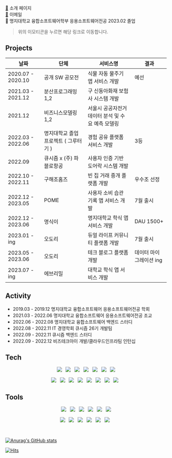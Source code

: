 
[💼](https://dldmsql.notion.site/SERVER-DEVELOPER-f58ec80a12f547c9893fffd52747b253) 소개 페이지 <br/>
[🔗](yhy5913@gmail.com) 이메일 <br/>
🏫 명지대학교 융합소프트웨어학부 응용소프트웨어전공 2023.02 졸업 <br/>

> 위의 이모티콘을 누르면 해당 링크로 이동합니다. 

## Projects

|날짜|단체|서비스명|결과|
|--|--|--|--|
|2020.07 - 2020.10 | 공개 SW 공모전 | 식물 자동 물주기 앱 서비스 개발| 예선 |
|2021.03 - 2021.12 | 분산프로그래밍 1,2 | 구 신동아화재 보험사 시스템 개발| |
|2021.12           | 비즈니스모델링 1,2 | 서울시 공공자전거 데이터 분석 및 수요 예측 모델링| |
|2022.03 - 2022.06 | 명지대학교 졸업 프로젝트 ( 그루터기 ) | 경험 공유 플랫폼 서비스 개발| 3등 |
|2022.09           | 큐시즘 x (주) 파블로항공 | 사용자 인증 기반 도어락 시스템 개발 | |
|2022.10 - 2022.11 | 구해조홈즈 | 빈 집 거래 중개 플랫폼 개발| 우수조 선정 |
|2022.12 - 2023.05 | POME | 사용자 소비 습관 기록 앱 서비스 개발 | 7월 출시 |
|2022.12 - 2023.06     | 명식이 | 명지대학교 학식 앱 서비스 개발 | DAU 1500+ |
|2023.01 - ing     | 오도리 | 듀얼 라이프 커뮤니티 플랫폼 개발 | 7월 출시 |
|2023.05 - 2023.06 | 오도리 | 테크 블로그 플랫폼 개발 | 데이터 마이그레이션 ing |
|2023.07 - ing     | 에브리밀 | 대학교 학식 앱 서비스 개발 | |

## Activity
- 2019.03 - 2019.12 명지대학교 융합소프트웨어 응용소프트웨어전공 학회
- 2021.03 - 2022.06 명지대학교 융합소프트웨어 응용소프트웨어전공 조교
- 2022.06 - 2022.08 명지대학교 융합소프트웨어 백엔드 스터디 
- 2022.08 - 2022.11 IT 경영학회 큐시즘 26기 개발팀
- 2022.09 - 2022.11 큐시즘 백엔드 스터디
- 2022.09 - 2022.12 비즈테크아이 개발/클라우드인프라팀 인턴십


## Tech
<div align="center">
<img src="https://img.shields.io/badge/Spring-6DB33F?style=flat-square&logo=Spring&logoColor=white"/></a> &nbsp
<img src="https://img.shields.io/badge/Springboot-6DB33F?style=flat-square&logo=Springboot&logoColor=white"/></a> &nbsp
<img src ="https://img.shields.io/badge/java-007396.svg?&style=flat-square&logo=java&logoColor=white"/></a> &nbsp
<img src="https://img.shields.io/badge/Kotlin-7F52FF?style=flat-square&logo=Kotlin&logoColor=white"/> &nbsp
<img src="https://img.shields.io/badge/MySQL-4479A1?style=flat-square&logo=MySQL&logoColor=white"/></a> &nbsp
<img src="https://img.shields.io/badge/MariaDB-003545?style=flat-square&logo=MariaDB&logoColor=white"/></a> &nbsp
<img src="https://img.shields.io/badge/MongoDB-47A248?style=flat-square&logo=MongoDB&logoColor=white"/></a> <p/>
<img src="https://img.shields.io/badge/Redis-DC382D?style=flat-square&logo=Redis&logoColor=white"/></a> &nbsp
<img src="https://img.shields.io/badge/MyBatis-E34F26?style=flat-square&logo=MyBatis&logoColor=white"/></a> &nbsp
<img src="https://img.shields.io/badge/R-276DC3?style=flat-square&logo=R&logoColor=white"/></a> &nbsp
<img src="https://img.shields.io/badge/Nodejs-339933?style=flat-square&logo=Nodejs&logoColor=white"/> &nbsp
<img src="https://img.shields.io/badge/javascript-F7DF1E?style=flat-square&logo=javascript&logoColor=white"/> &nbsp
<img src="https://img.shields.io/badge/typescript-003545?style=flat-square&logo=typescript&logoColor=white"/> &nbsp
<img src="https://img.shields.io/badge/jQuery-0769AD?style=flat-square&logo=jQuery&logoColor=white"/> &nbsp
<img src="https://img.shields.io/badge/HTML5-E34F26?style=flat-square&logo=HTML5&logoColor=white"/> &nbsp
 </div>

## Tools
<div align="center">
<img src="https://img.shields.io/badge/intellij-000000?style=flat-square&logo=intellij idea&logoColor=white"/></a> &nbsp
<img src="https://img.shields.io/badge/eclipse-2C2255?style=flat-square&logo=eclipse ide&logoColor=white"/></a> &nbsp
<img src="https://img.shields.io/badge/android studio-3DDC84?style=flat-square&logo=android studio&logoColor=white"/></a> &nbsp
<img src="https://img.shields.io/badge/visual studio-007ACC?style=flat-square&logo=visual studio code&logoColor=white"/></a> &nbsp
<img src="https://img.shields.io/badge/Arduino-00979D?style=flat-square&logo=Arduino&logoColor=white"/></a> &nbsp
<img src="https://img.shields.io/badge/Postman-FF6C37?style=flat-square&logo=Postman&logoColor=white"/></a> <p/>
<img src="https://img.shields.io/badge/Docker-2496ED?style=flat-square&logo=Docker&logoColor=white"/></a> &nbsp
<img src="https://img.shields.io/badge/Jira-0052CC?style=flat-square&logo=Jira&logoColor=white"/></a> &nbsp
<img src="https://img.shields.io/badge/Amazon AWS-232F3E?style=flat-square&logo=Amazon AWS&logoColor=white"/></a> &nbsp
<img src="https://img.shields.io/badge/Prometheus-E6522C?style=flat-square&logo=Prometheus&logoColor=white"/></a> &nbsp
<img src="https://img.shields.io/badge/Grafana-F46800?style=flat-square&logo=Grafana&logoColor=white"/></a> &nbsp
<img src="https://img.shields.io/badge/Swagger-85EA2D?style=flat-square&logo=Swagger&logoColor=white"/></a> &nbsp
 </div>

<br/>


[![Anurag's GitHub stats](https://github-readme-stats.vercel.app/api?username=dldmsql)](https://github.com/dldmsql/github-readme-stats)


[![Hits](https://hits.seeyoufarm.com/api/count/incr/badge.svg?url=https://github.com/dldmsql&count_bg=%2379C83D&title_bg=%23555555&icon=&icon_color=%23E7E7E7&title=hits&edge_flat=false)](https://hits.seeyoufarm.com)

